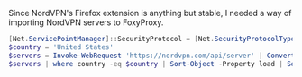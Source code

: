 Since NordVPN's Firefox extension is anything but stable, I needed a way of importing NordVPN servers to FoxyProxy.

```powershell
[Net.ServicePointManager]::SecurityProtocol = [Net.SecurityProtocolType]::Tls12
$country = 'United States'
$servers = Invoke-WebRequest 'https://nordvpn.com/api/server' | ConvertFrom-Json
$servers | where country -eq $country | Sort-Object -Property load | Select-Object domain -First 10 | ForEach-Object { Write-Host (-join($_.domain, ":89:VPN_USERNAME:VPN_PASSWORD")) }
```
